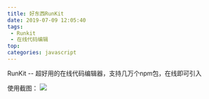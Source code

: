 ```yaml
---
title: 好东西RunKit
date: 2019-07-09 12:05:40
tags: 
 - Runkit
 - 在线代码编辑
top:
categories: javascript
---
```

  RunKit -- 超好用的在线代码编辑器，支持几万个npm包，在线即可引入
  
  使用截图：
  ![](https://i.loli.net/2019/07/09/5d242f685983b84033.png)
  

